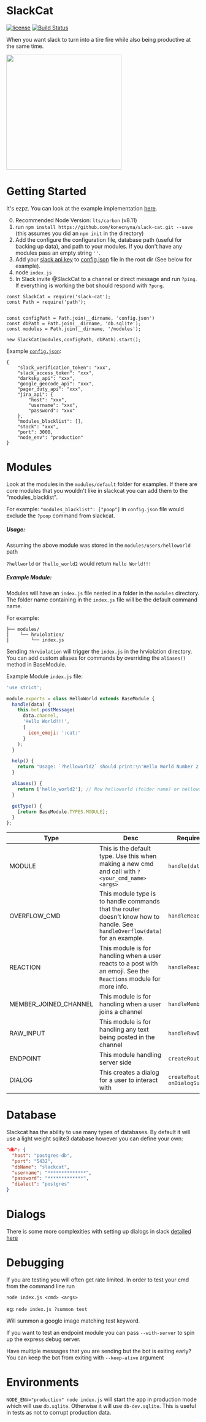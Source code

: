 # SlackCat
[![license](https://img.shields.io/badge/license-APACHE2-blue.svg?style=flat)](https://raw.githubusercontent.com/konecnyna/slack-cat/master/LICENSE)
[![Build Status](https://travis-ci.org/konecnyna/slack-cat.svg?branch=master)](https://travis-ci.org/konecnyna/slack-cat)

When you want slack to turn into a tire fire while also being productive at the same time.

<img src="https://github.com/konecnyna/slack-cat/raw/master/core/tire-fire.gif" height="300px"/>

# Getting Started

It's ezpz. You can look at the example implementation [here](https://github.com/konecnyna/slack-cat/tree/master/example).

0. Recommended Node Version: `lts/carbon` (v8.11)
1. run `npm install https://github.com/konecnyna/slack-cat.git --save` (this assumes you did an `npm init` in the directory)
2. Add the configure the configuration file, database path (useful for backing up data), and path to your modules. If you don't have any modules pass an empty string `''`.
3. Add your [slack api key](https://get.slack.help/hc/en-us/articles/215770388-Create-and-regenerate-API-tokens) to [config.json](https://github.com/konecnyna/slack-cat/blob/master/example/config.json.sample) file in the root dir (See below for example).
4. node `index.js`
5. In Slack invite @SlackCat to a channel or direct message and run `?ping`. If everything is working the bot should respond with `?pong`.

```
const SlackCat = require('slack-cat');
const Path = require('path');


const configPath = Path.join(__dirname, 'config.json')
const dbPath = Path.join(__dirname, 'db.sqlite');
const modules = Path.join(__dirname, '/modules');

new SlackCat(modules,configPath, dbPath).start();
```


Example [`config.json`](https://github.com/konecnyna/slack-cat/blob/master/example/config.json.sample):
```
{
    "slack_verification_token": "xxx",
    "slack_access_token": "xxx",
    "darksky_api": "xxx",
    "google_geocode_api": "xxx",
    "pager_duty_api": "xxx",
    "jira_api": {
    	"host": "xxx",
    	"username": "xxx",
    	"password": "xxx"
    },
    "modules_blacklist": [],
    "stock": "xxx",
    "port": 3000,
    "node_env": "production"
}
```



# Modules

Look at the modules in the `modules/default` folder for examples. If there are core modules that you wouldn't like in slackcat you can add them to the "modules_blacklist".

For example: `"modules_blacklist": ["poop"]` in `config.json` file would exclude the `?poop` command from slackcat.


##### Usage:

Assuming the above module was stored in the `modules/users/helloworld` path

`?hellworld` or `?hello_world2` would return `Hello World!!!`


##### Example Module:

Modules will have an `index.js` file nested in a folder in the `modules` directory. The folder name containing in the `index.js` file will be the default command name.

For example:

```
├── modules/
│    └── hrviolation/
|        └── index.js
```

Sending `?hrviolation` will trigger the `index.js` in the hrviolation directory. You can add custom aliases for commands by overriding the `aliases()` method in BaseModule.


Example Module `index.js` file:

```javascript
'use strict';

module.exports = class HelloWorld extends BaseModule {
  handle(data) {
    this.bot.postMessage(
      data.channel,
      'Hello World!!!',
      {
        icon_emoji: ':cat:'
      }
    );
  }

  help() {
    return "Usage: `?helloworld2` should print:\n'Hello World Number 2!!!'";
  }

  aliases() {
    return ['hello_world2']; // Now helloworld (folder name) or helloworld2 will trigger this module.
  }

  getType() {
    [return BaseModule.TYPES.MODULE];
  }
};
```

| Type  | Desc  | Required Method |
|---|---|---|
| MODULE | This is the default type. Use this when making a new cmd and call with `?<your_cmd_name> <args>`   | `handle(data)` |
| OVERFLOW\_CMD | This module type is to handle commands that the router doesn't know how to handle. See `handleOverflow(data)` for an example.   | `handleReaction(data)`|
| REACTION | This module is for handling when a user reacts to a post with an emoji. See the `Reactions` module for more info.  | `handleReaction(data)`|
| MEMBER_JOINED_CHANNEL | This module is for handling when a user joins a channel | `handleMemberJoin(data)`|
| RAW_INPUT | This module is for handling any text being posted in the channel | `handleRawInput(data)` |
| ENDPOINT | This module handling server side  | `createRoutes(data)` |
| DIALOG | This creates a dialog for a user to interact with  | `createRoutes(app)` `onDialogSubmit(data)` |

# Database

Slackcat has the ability to use many types of databases. By default it will use a light weight sqlite3 database however you can define your own:
```json
"db": {
  "host": "postgres-db",
  "port": "5432",
  "dbName": "slackcat",
  "username": "**************",
  "password": "*************",
  "dialect": "postgres"
}
```
# Dialogs

There is some more complexities with setting up dialogs in slack [detailed here](https://github.com/konecnyna/slack-cat/wiki/Dialog)

# Debugging

If you are testing you will often get rate limited. In order to test your cmd from the command line run

`node index.js <cmd> <args>`

eg:
`node index.js ?summon test`

Will summon a google image matching test keyword.

If you want to test an endpoint module you can pass `--with-server` to spin up the express debug server.

Have multiple messages that you are sending but the bot is exiting early?
You can keep the bot from exiting with `--keep-alive` argument

# Environments

`NODE_ENV="production" node index.js` will start the app in production mode which will use `db.sqlite`. Otherwise it will use `db-dev.sqlite`. This is useful in tests as not to corrupt production data.
